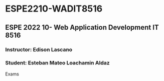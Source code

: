 # ESPE2210-WADIT8516
## ESPE 2022 10- Web Application Development  IT 8516
### Instructor: Edison Lascano
### Student: Esteban Mateo Loachamin Aldaz
Exams 
